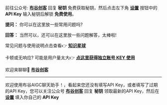 前往公众号: **[布谷创客](https://mp.weixin.qq.com/s/2EQnq8tYPwhznV3WVkssZw)**  回复  **秘钥**  免费获取秘钥，然后点击左下角 **[设置](/#/settings)** 按钮中的 **API Key** 输入秘钥后解锁 **免费使用**。

**提问：** 你可以在这里放一些常用问题吗?

**回答：** 当然可以，还可以在这里放一些问题解答，太棒啦!

常见问题与使用说明点击查看👉 **[知识星球](https://t.zsxq.com/0feb732p0)**

卡顿或无响应? 可能是用户量太大👉 **[点这里获得独立账号 KEY 使用](http://key.aismartgpt.cn/)**

欢迎来聊聊🚀  **[布谷创客](https://mp.weixin.qq.com/s/2EQnq8tYPwhznV3WVkssZw)**


-----------------------------------------------------------

欢迎使用布谷AIGC聊天助手！，看起来您还没有填写API Key，或者填写了过期的API Key，您可以关注公众号 **[布谷创客](https://mp.weixin.qq.com/s/2EQnq8tYPwhznV3WVkssZw)** 回复 **秘钥** 领取最新的API Key，然后在 **[设置](/#/settings)** 填入你自己的 **API Key**